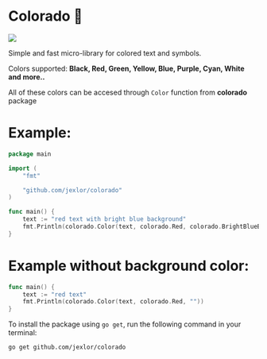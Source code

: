 <h1>Colorado 🎨</h1>
<img src="https://i.sstatic.net/sbSCk.png">


Simple and fast micro-library for colored text and symbols.

Colors supported: <strong>Black, Red, Green, Yellow, Blue, Purple, Cyan, White and more..</strong>

All of these colors can be accesed through `Color` function from <strong>colorado</strong> package

<h1>Example:</h1> 

```go
package main

import (
	"fmt"

	"github.com/jexlor/colorado"
)

func main() {
	text := "red text with bright blue background"
	fmt.Println(colorado.Color(text, colorado.Red, colorado.BrightBlueBg))
}

```
<h1>Example without background color:</h1> 

```go
func main() {
	text := "red text"
	fmt.Println(colorado.Color(text, colorado.Red, ""))
}
```

To install the package using `go get`, run the following command in your terminal:

```bash
go get github.com/jexlor/colorado
```
